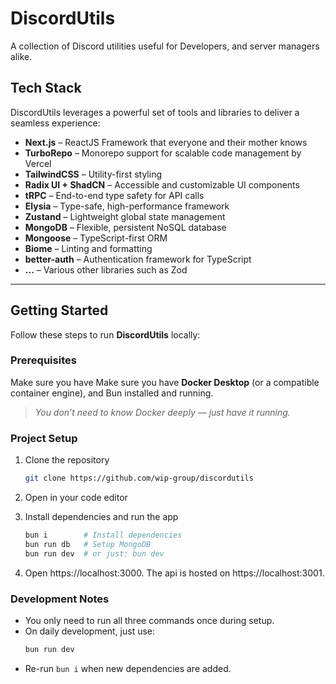 # DiscordUtils

A collection of Discord utilities useful for Developers, and server managers alike.

## Tech Stack

DiscordUtils leverages a powerful set of tools and libraries to deliver a seamless experience:

- **Next.js** – ReactJS Framework that everyone and their mother knows
- **TurboRepo** – Monorepo support for scalable code management by Vercel
- **TailwindCSS** – Utility-first styling
- **Radix UI + ShadCN** – Accessible and customizable UI components
- **tRPC** – End-to-end type safety for API calls
- **Elysia** – Type-safe, high-performance framework
- **Zustand** – Lightweight global state management
- **MongoDB** – Flexible, persistent NoSQL database
- **Mongoose** – TypeScript-first ORM
- **Biome** – Linting and formatting
- **better-auth** – Authentication framework for TypeScript
- **...** – Various other libraries such as Zod

---

## Getting Started

Follow these steps to run **DiscordUtils** locally:

### Prerequisites

Make sure you have 
Make sure you have **Docker Desktop** (or a compatible container engine), and Bun installed and running.

> *You don’t need to know Docker deeply — just have it running.*

### Project Setup

1. Clone the repository
   ```bash
   git clone https://github.com/wip-group/discordutils
   ```

2. Open in your code editor

3. Install dependencies and run the app
    ```bash
    bun i        # Install dependencies
    bun run db   # Setup MongoDB
    bun run dev  # or just: bun dev
    ```

4. Open https://localhost:3000. The api is hosted on https://localhost:3001.

### Development Notes

- You only need to run all three commands once during setup.
- On daily development, just use:
    ```bash
    bun run dev
    ```
- Re-run `bun i` when new dependencies are added.

